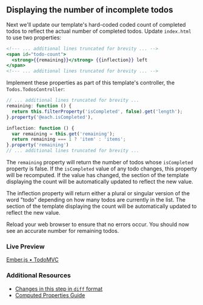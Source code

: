 ## Displaying the number of incomplete todos

Next we'll update our template's hard-coded coded count of completed todos to reflect the actual number of completed todos. Update `index.html` to use two properties:

```handlebars
<!--- ... additional lines truncated for brevity ... -->
<span id="todo-count">
  <strong>{{remaining}}</strong> {{inflection}} left
</span>
<!--- ... additional lines truncated for brevity ... -->
```

Implement these properties as part of this template's controller, the `Todos.TodosController`:

```javascript
// ... additional lines truncated for brevity ...
remaining: function () {
  return this.filterProperty('isCompleted', false).get('length');
}.property('@each.isCompleted'),

inflection: function () {
  var remaining = this.get('remaining');
  return remaining === 1 ? 'item' : 'items';
}.property('remaining')
// ... additional lines truncated for brevity ...
```

The `remaining` property will return the number of todos whose `isCompleted` property is false. If the `isCompleted` value of any todo changes, this property will be recomputed. If the value has changed, the section of the template displaying the count will be automatically updated to reflect the new value.

The inflection property will return either a plural or singular version of the word "todo" depending on how many todos are currently in the list. The section of the template displaying the count will be automatically updated to reflect the new value.

 Reload your web browser to ensure that no errors occur. You should now see an accurate number for remaining todos.

### Live Preview
<a class="jsbin-embed" href="http://jsbin.com/ahejub/2/embed?live">Ember.js • TodoMVC</a><script src="http://static.jsbin.com/js/embed.js"></script>
  
### Additional Resources

  * [Changes in this step in `diff` format](https://github.com/emberjs/quickstart-code-sample/commit/b878b1bda93e0ae804eb26f28935bd47bc3e84e4)
  * [Computed Properties Guide](/guides/object-model/computed-properties/) 